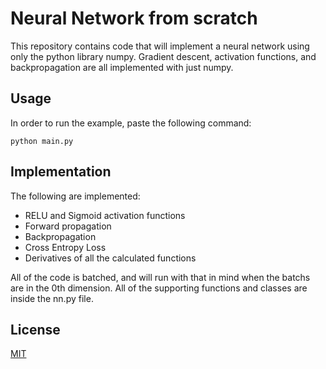 # Neural Network from scratch

This repository contains code that will implement a neural network using only the python library numpy. Gradient descent, activation functions, and backpropagation are all implemented with just numpy.

## Usage

In order to run the example, paste the following command:

`python main.py`

## Implementation

The following are implemented:

- RELU and Sigmoid activation functions
- Forward propagation
- Backpropagation
- Cross Entropy Loss
- Derivatives of all the calculated functions

All of the code is batched, and will run with that in mind when the batchs are in the 0th dimension. All of the supporting functions and classes are inside the nn.py file.

## License

[MIT](<https://github.com/thksrc/nn_scratch/blob/master/LICENSE>)
